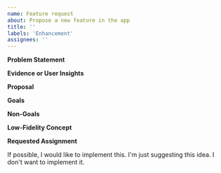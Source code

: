 ```yaml
---
name: Feature request
about: Propose a new feature in the app
title: ''
labels: 'Enhancement'
assignees: ''
---
```


**Problem Statement**
<!--
What problem are we trying to solve? Who’s the target audience? Is there a customer need or pain point we need to remedy? Is there a business goal or metric we are trying to improve? Do we have a hypothesis we want to prove or disprove?
-->

**Evidence or User Insights**
<!--
Why should we do this? Potential sources of data: Feedback Hub, other GitHub issues, other anecdotes from listening to customers in person or online, request from another team, telemetry data, user research, market or competitive research
-->

**Proposal**
<!--
How will the solution/feature help us solve the problem? How will it meet the target audience’s needs? If there are business goals or metrics, how does this improve them?
-->

**Goals**
<!--
What you want to accomplish with this feature. Typical examples include
"User Can *perform some task*"
-->

**Non-Goals**
<!--
Things we are explicitly not doing or supporting or that are out of scope, including reasons why.
-->

**Low-Fidelity Concept**
<!--
Show as much of the experience as needed to explain the idea. This can be as simple as a napkin drawing but can also be a code prototype, or a design comp. Keep it simple at this stage, as it can be refined later during the pre-production stage.
-->

**Requested Assignment**
<!--
Some people just want to suggest a feature and let someone else implement it.
Other people want to not only suggest a feature, but implement it as well.
Both scenarios are completely ok. We just want to know which one it is.
We are likely to prioritize the review of feature requests if they already have someone who can implement them.
Please indicate which bucket you fall into by keeping one and removing the other.
-->
If possible, I would like to implement this.
I'm just suggesting this idea. I don't want to implement it.

